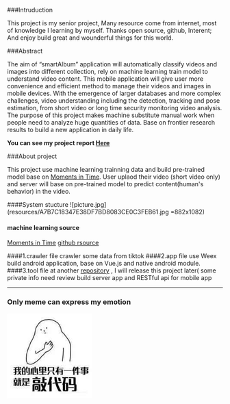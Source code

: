 ###Intruduction

This project is my senior project, 
Many resource come from internet, most of knowledge I learning by myself.
Thanks open source, github, Interent; And enjoy build great and wounderful things for this world.

###Abstract

The aim of “smartAlbum” application will automatically classify videos and images into different collection, 
rely on machine learning train model to understand video content. This mobile application will give user more convenience and efficient method to manage their videos and images in mobile devices.
With the emergence of larger databases and more complex challenges, video understanding including the detection, tracking and pose estimation, from short video or long time security monitoring video analysis. The purpose of this project makes machine substitute manual work when people need to analyze huge quantities of data. Base on frontier research results to build a new application in daily life.
	
  **You can see my project report [Here](http://ate-9-10.com/final_report_ZhangJinze.pdf)**

###About project

This project use machine learning trainning data and build pre-trained model base on 
 [Moments in Time](http://moments.csail.mit.edu/).
User uplaod their video (short video only) and server will base on pre-trained model to predict content(human's behavior) in the video.


####System stucture
![picture.jpg](resources/A7B7C18347E38DF7BD8083CE0C3FEB61.jpg =882x1082)


#### machine learning source
  [Moments in Time](http://moments.csail.mit.edu/)
  [github rsource](https://github.com/metalbubble/moments_models)
  
####1.crawler file
    crawler some data from tiktok 
####2.app file
    use Weex build android application, base on Vue.js and native android module.
####3.tool file
  at another [repository](https://github.com/4o4tech/tool)   , I will release this project later( some private info need review
    build server app and RESTful api for mobile app


---


### Only meme can express my emotion
![WechatIMG323.jpeg](resources/FEE1756D3BF8E521FD9387E15B479E20.jpg)

